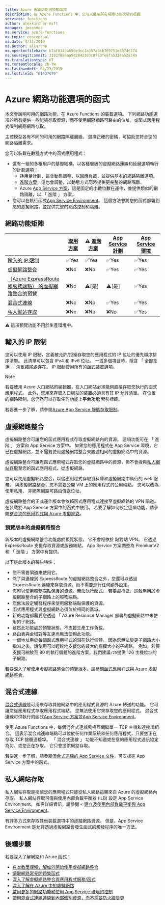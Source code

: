 ```yaml
---
title: Azure 網路功能選項的函式
description: 在 Azure Functions 中，您可以使用所有網路功能選項的概觀
services: functions
author: alexkarcher-msft
manager: jeconnoc
ms.service: azure-functions
ms.topic: conceptual
ms.date: 4/11/2019
ms.author: alkarche
ms.openlocfilehash: b7af0149a690e3cc3a357a5cb769751e3674d374
ms.sourcegitcommit: 3102f886aa962842303c8753fe8fa5324a52834a
ms.translationtype: HT
ms.contentlocale: zh-TW
ms.lasthandoff: 04/23/2019
ms.locfileid: "61437679"
---
```

# <a name="azure-functions-networking-options"></a>Azure 網路功能選項的函式

本文會說明可用的網路功能，在 Azure Functions 的裝載選項。 下列網路功能選項的所有提供一些能夠存取資源，而不使用網際網路可路由的位址，或函式應用程式限制網際網路存取。 

主控模型各有不同的可用的網路隔離層級。 選擇正確的密碼，可協助您符合您的網路隔離需求。

您可以裝載在數種方式中的函式應用程式：

* 還有一組的多租用戶的基礎結構，以各種層級的虛擬網路連線和延展選項執行的計劃選項：
    * [耗用量計劃](functions-scale.md#consumption-plan)，這會動態調整，以回應負載，並提供基本的網路隔離選項。
    * [進階方案](functions-scale.md#premium-plan-public-preview)，這也會調整，以動態方式同時提供更完整的網路隔離。
    * Azure [App Service 方案](functions-scale.md#app-service-plan)，這是固定的小數位數在運作，並提供類似的網路隔離，以 「 進階 」 方案。
* 您可以在執行函式[App Service Environment](../app-service/environment/intro.md)。 這個方法會將您的函式部署到您的虛擬網路，並提供完整的網路控制和隔離。

## <a name="matrix-of-networking-features"></a>網路功能矩陣

|                |[取用方案](functions-scale.md#consumption-plan)|⚠ [進階方案](functions-scale.md#premium-plan-public-preview)|[App Service 計劃](functions-scale.md#app-service-plan)|[App Service 環境](../app-service/environment/intro.md)|
|----------------|-----------|----------------|---------|-----------------------|  
|[輸入的 IP 限制](#inbound-ip-restrictions)|✅Yes|✅Yes|✅Yes|✅Yes|
|[虛擬網路整合](#virtual-network-integration)|❌No|❌No|✅Yes|✅Yes|
|[（Azure ExpressRoute 和服務端點） 的虛擬網路整合的預覽](#preview-version-of-virtual-network-integration)|❌No|⚠[是]|⚠[是]|✅Yes|
|[混合式連線](#hybrid-connections)|❌No|❌No|✅Yes|✅Yes|
|[私人網站存取](#private-site-access)|❌No| ❌No|❌No|✅Yes|

⚠ 這項預覽功能不用於生產環境中。

## <a name="inbound-ip-restrictions"></a>輸入的 IP 限制

您可以使用 IP 限制，定義被允許/拒絕存取您的應用程式的 IP 位址的優先順序排序清單。 此清單可以包含 IPv4 和 IPv6 位址。 一或多個項目時，隱含 「 全部拒絕 」 清單結尾處存在。 IP 限制使用所有的函式裝載選項。

> [!NOTE]
> 若要使用 Azure 入口網站的編輯器，在入口網站必須能夠直接存取您執行的函式應用程式。 此外，您用來存取入口網站的裝置必須具有其 IP 允許清單。 在位置的網路限制，您仍然可以存取任何功能上**平台功能** 索引標籤。

若要進一步了解，請參閱[Azure App Service 靜態存取限制](../app-service/app-service-ip-restrictions.md)。

## <a name="virtual-network-integration"></a>虛擬網路整合

虛擬網路整合可讓您的函式應用程式存取虛擬網路內的資源。 這項功能可在 「 進階 」 方案和 App Service 方案中。 如果您的應用程式在 App Service 環境，它已在虛擬網路，並不需要使用虛擬網路整合來觸達相同的虛擬網路中的資源。

虛擬網路整合可讓您函式應用程式存取您的虛擬網路中的資源，但不會授與[私人網站存取](#private-site-access)至您的函式應用程式，從虛擬網路。

您可以使用虛擬網路整合，以從應用程式存取資料庫和虛擬網路中執行的 web 服務。 與虛擬網路整合，您不需要公開 VM 上的應用程式的公用端點。 您可以改為使用私用、 非網際網路可路由傳送位址。

虛擬網路整合的正式運作版本會依賴函式應用程式連接至虛擬網路的 VPN 閘道。 在裝載於 App Service 方案中的函式中使用。 若要了解如何設定這項功能，請參閱[整合您的應用程式與 Azure 虛擬網路](../app-service/web-sites-integrate-with-vnet.md#enabling-vnet-integration)。

### <a name="preview-version-of-virtual-network-integration"></a>預覽版本的虛擬網路整合

新版本的虛擬網路整合功能處於預覽狀態。 它不會相依於 點對站 VPN。 它透過 ExpressRoute 支援存取資源或服務端點。 App Service 方案調整為 PremiumV2 和 「 進階 」 方案中有提供。

以下是此版本的某些特性：

* 您不需要閘道來使用它。
* 除了與連線到 ExpressRoute 的虛擬網路整合之外，您還可以透過 ExpressRoute 連線來存取資源，而不需要進行任何額外設定。
* 您可以使用服務端點保護的資源，無法執行函式。 若要這樣做，請啟用用於虛擬網路整合的子網路上的服務端點。
* 您無法設定觸發程序來使用服務端點保護的資源。 
* 函式應用程式與虛擬網路必須位於相同的區域。
* 新的功能都需要您透過 「 Azure Resource Manager 部署的虛擬網路中未使用的子網路。
* 雖然此功能處於預覽狀態，不支援生產工作負載。
* 路由表與全域對等互連尚無法使用此功能。
* 一個地址用於每個函式應用程式的潛在執行個體。 因為您無法變更子網路大小指派之後，請使用可以輕鬆地支援您的最大的規模大小的子網路。 例如，若要支援可縮放至 80 的執行個體的進階方案，我們建議`/25`提供 126 主機位址的子網路。

若要深入了解使用虛擬網路整合的預覽版本，請參閱[函式應用程式與 Azure 虛擬網路整合](functions-create-vnet.md)。

## <a name="hybrid-connections"></a>混合式連線

[混合式連線](../service-bus-relay/relay-hybrid-connections-protocol.md)是可用來存取其他網路中的應用程式資源的 Azure 轉送的功能。 它可讓您從應用程式存取應用程式端點。 您無法使用它來存取您的應用程式。 混合式連線可供執行的函式[App Service 方案](functions-scale.md#app-service-plan)並[App Service Environment](../app-service/environment/intro.md)。

使用 Azure Functions 中，每個混合式連線與相互關聯單一 TCP 主機和連接埠組合。 這表示混合式連線端點可以位於任何作業系統和任何應用程式，只要您正在存取 TCP 接聽連接埠。 「 混合式連線 」 功能不知道或在意的應用程式通訊協定為何，或您正在存取。 它只會提供網路存取。

若要進一步了解，請參閱[混合式連線的 App Service 文件](../app-service/app-service-hybrid-connections.md)，可支援在 App Service 方案中的函式。

## <a name="private-site-access"></a>私人網站存取

私人網站存取是指讓您的應用程式只能從私人網路這類來自 Azure 的虛擬網路內存取。 私人網站存取可僅與使用內部負載平衡器 (ILB) 設定 App Service Environment。 如需詳細資訊，請參閱 <<c0> [ 建立及使用內部負載平衡與 App Service Environment](../app-service/environment/create-ilb-ase.md)。

有許多方式來存取其他裝載選項中的虛擬網路資源。 但是，App Service Environment 是允許透過虛擬網路會發生函式的觸發程序的唯一方法。

## <a name="next-steps"></a>後續步驟
若要深入了解網路和 Azure 函式： 

* [在本教學課程，解如何開始使用虛擬網路整合](./functions-create-vnet.md)
* [讀取網路常見問題集函式](./functions-networking-faq.md)
* [深入了解虛擬網路整合與應用程式服務/函式](../app-service/web-sites-integrate-with-vnet.md)
* [深入了解在 Azure 中的虛擬網路](../virtual-network/virtual-networks-overview.md)
* [啟用更多的網路功能和使用 App Service 環境的控制](../app-service/environment/intro.md)
* [使用混合式連線連線到內部個別資源，而不需要防火牆變更](../app-service/app-service-hybrid-connections.md)
